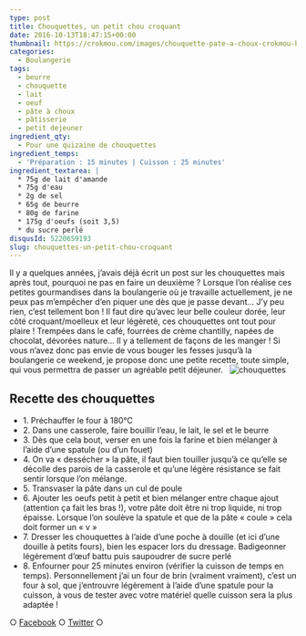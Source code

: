 ```yaml
---
type: post
title: Chouquettes, un petit chou croquant
date: 2016-10-13T18:47:15+00:00
thumbnail: https://crokmou.com/images/chouquette-pate-a-choux-crokmou-blog-culinaire-03.jpg
categories:
  - Boulangerie
tags:
  - beurre
  - chouquette
  - lait
  - oeuf
  - pâte à choux
  - pâtisserie
  - petit dejeuner
ingredient_qty:
  - Pour une quizaine de chouquettes
ingredient_temps:
  - 'Préparation : 15 minutes | Cuisson : 25 minutes'
ingredient_textarea: |
  * 75g de lait d'amande
  * 75g d'eau
  * 2g de sel
  * 65g de beurre
  * 80g de farine
  * 175g d'oeufs (soit 3,5)
  * du sucre perlé
disqusId: 5220659193
slug: chouquettes-un-petit-chou-croquant
---
```


Il y a quelques années, j’avais déjà écrit un post sur les chouquettes mais après tout, pourquoi ne pas en faire un deuxième ? Lorsque l’on réalise ces petites gourmandises dans la boulangerie où je travaille actuellement, je ne peux pas m’empêcher d’en piquer une dès que je passe devant… J’y peu rien, c’est tellement bon ! Il faut dire qu’avec leur belle couleur dorée, leur côté croquant/moelleux et leur légèreté, ces chouquettes ont tout pour plaire ! Trempées dans le café, fourrées de crème chantilly, napées de chocolat, dévorées nature… Il y a tellement de façons de les manger ! Si vous n’avez donc pas envie de vous bouger les fesses jusqu’à la boulangerie ce weekend, je propose donc une petite recette, toute simple, qui vous permettra de passer un agréable petit déjeuner.   ![chouquettes](http://www.crokmou.com/wp-content/uploads/2016/10/chouquette-pate-a-choux-crokmou-blog-culinaire-01.jpg)

## **Recette des chouquettes**

* 1\. Préchauffer le four à 180°C
* 2\. Dans une casserole, faire bouillir l’eau, le lait, le sel et le beurre
* 3\. Dès que cela bout, verser en une fois la farine et bien mélanger à l’aide d’une spatule (ou d’un fouet)
* 4\. On va « dessécher » la pâte, il faut bien touiller jusqu’à ce qu’elle se décolle des parois de la casserole et qu’une légère résistance se fait sentir lorsque l’on mélange.
* 5\. Transvaser la pâte dans un cul de poule
* 6\. Ajouter les oeufs petit à petit et bien mélanger entre chaque ajout (attention ça fait les bras !), votre pâte doit être ni trop liquide, ni trop épaisse. Lorsque l’on soulève la spatule et que de la pâte « coule » cela doit former un « v »
* 7\. Dresser les chouquettes à l’aide d’une poche à douille (et ici d’une douille à petits fours), bien les espacer lors du dressage. Badigeonner légèrement d’œuf battu puis saupoudrer de sucre perlé
* 8\. Enfourner pour 25 minutes environ (vérifier la cuisson de temps en temps). Personnellement j’ai un four de brin (vraiment vraiment), c’est un four à sol, que j’entrouvre légèrement à l’aide d’une spatule pour la cuisson, à vous de tester avec votre matériel quelle cuisson sera la plus adaptée !

○ [Facebook](https://www.facebook.com/crokmou.blog) ○ [Twitter](https://twitter.com/Crokmou) ○